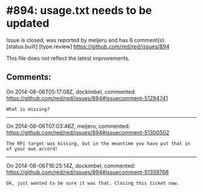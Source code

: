 
#894: usage.txt needs to be updated
================================================================================
Issue is closed, was reported by meijeru and has 6 comment(s).
[status.built] [type.review]
<https://github.com/red/red/issues/894>

This file does not reflect the latest improvements.



Comments:
--------------------------------------------------------------------------------

On 2014-08-06T05:17:08Z, dockimbel, commented:
<https://github.com/red/red/issues/894#issuecomment-51294741>

    What is missing?

--------------------------------------------------------------------------------

On 2014-08-06T07:03:46Z, meijeru, commented:
<https://github.com/red/red/issues/894#issuecomment-51300502>

    The RPi target was missing, but in the meantime you have put that in of your own accord!

--------------------------------------------------------------------------------

On 2014-08-06T16:25:14Z, dockimbel, commented:
<https://github.com/red/red/issues/894#issuecomment-51359768>

    Ok, just wanted to be sure it was that. Closing this ticket now.

